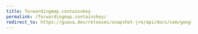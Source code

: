 ```yaml
---
title: forwardingmap.containskey
permalink: /forwardingmap.containskey/
redirect_to: https://guava.dev/releases/snapshot-jre/api/docs/com/google/common/collect/ForwardingMap.html#containsKey-java.lang.Object-
---
```


